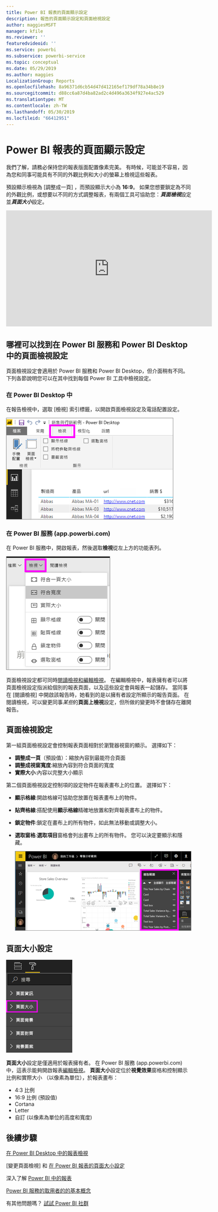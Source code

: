 ```yaml
---
title: Power BI 報表的頁面顯示設定
description: 報告的頁面顯示設定和頁面檢視設定
author: maggiesMSFT
manager: kfile
ms.reviewer: ''
featuredvideoid: ''
ms.service: powerbi
ms.subservice: powerbi-service
ms.topic: conceptual
ms.date: 05/29/2019
ms.author: maggies
LocalizationGroup: Reports
ms.openlocfilehash: 8a96371d6cb54d47d412165ef179df78a34b8e19
ms.sourcegitcommit: d88cc6a87d4ba82ad2c4d496a3634f927e4ac529
ms.translationtype: MT
ms.contentlocale: zh-TW
ms.lasthandoff: 05/30/2019
ms.locfileid: "66412951"
---
```

# <a name="page-display-settings-in-a-power-bi-report"></a>Power BI 報表的頁面顯示設定
我們了解，請務必保持您的報表版面配置像素完美。 有時候，可能並不容易，因為您和同事可能具有不同的外觀比例和大小的螢幕上檢視這些報表。 

預設顯示檢視為 [調整成一頁]  ，而預設顯示大小為 **16:9**。 如果您想要鎖定為不同的外觀比例，或想要以不同的方式調整報表，有兩個工具可協助您：***頁面檢視***設定並***頁面大小***設定。


<iframe width="560" height="315" src="https://www.youtube.com/embed/5tg-OXzxe2g" frameborder="0" allowfullscreen></iframe>


## <a name="where-to-find-page-view-settings-in-the-power-bi-service-and-power-bi-desktop"></a>哪裡可以找到在 Power BI 服務和 Power BI Desktop 中的頁面檢視設定
頁面檢視設定會適用於 Power BI 服務和 Power BI Desktop，但介面稍有不同。 下列各節說明您可以在其中找到每個 Power BI 工具中檢視設定。

### <a name="in-power-bi-desktop"></a>在 Power BI Desktop 中
在報告檢視中，選取 [檢視]  索引標籤，以開啟頁面檢視設定及電話配置設定。

  ![桌面的頁面檢視設定](media/power-bi-report-display-settings/power-bi-desktop-view-settings.png)

### <a name="in-the-power-bi-service-apppowerbicom"></a>在 Power BI 服務 (app.powerbi.com)
在 Power BI 服務中，開啟報表，然後選取**檢視**從左上方的功能表列。

![服務頁面檢視設定](media/power-bi-report-display-settings/power-bi-change-page-view.png)

頁面檢視設定都可同時[閱讀檢視和編輯檢視](consumer/end-user-reading-view.md)。 在編輯檢視中，報表擁有者可以將頁面檢視設定指派給個別的報表頁面，以及這些設定會與報表一起儲存。 當同事在 [閱讀檢視] 中開啟該報告時，她看到的是以擁有者設定所顯示的報告頁面。 在 閱讀檢視，可以變更同事*某些*的**頁面上檢視**設定，但所做的變更時不會儲存在離開報告。

## <a name="page-view-settings"></a>頁面檢視設定
第一組頁面檢視設定會控制報表頁面相對於瀏覽器視窗的顯示。 選擇如下：

* **調整成一頁**（預設值）：縮放內容到最能符合頁面
* **調整成視窗寬度**:縮放內容到符合頁面的寬度
* **實際大小**:內容以完整大小顯示

第二個頁面檢視設定控制項的設定物件在報表畫布上的位置。 選擇如下：

* **顯示格線**:開啟格線可協助您放置在報表畫布上的物件。
* **貼齊格線**:搭配使用**顯示格線**精確地放置和對齊報表畫布上的物件。 
* **鎖定物件**:鎖定在畫布上的所有物件，如此無法移動或調整大小。
* **選取窗格**:**選取項目**窗格會列出畫布上的所有物件。 您可以決定要顯示和隱藏。

    ![選取窗格](media/power-bi-report-display-settings/power-bi-selection-pane.png)



## <a name="page-size-settings"></a>頁面大小設定
![變更頁面大小設定](media/power-bi-report-display-settings/power-bi-page-size.png)

**頁面大小**設定是僅適用於報表擁有者。 在 Power BI 服務 (app.powerbi.com) 中，這表示能夠開啟報表[編輯檢視](consumer/end-user-reading-view.md)。 **頁面大小**設定位於**視覺效果**窗格和控制顯示比例和實際大小 （以像素為單位），於報表畫布：   

* 4:3 比例
* 16:9 比例 (預設值)
* Cortana
* Letter
* 自訂 (以像素為單位的高度和寬度)

## <a name="next-steps"></a>後續步驟
[在 Power BI Desktop 中的報表檢視](desktop-report-view.md)

[變更頁面檢視] 和 [在 Power BI 報表的頁面大小設定](consumer/end-user-report-view.md)

深入了解 [Power BI 中的報表](consumer/end-user-reports.md)

[Power BI 服務的取用者的的基本概念](consumer/end-user-basic-concepts.md)

有其他問題嗎？ [試試 Power BI 社群](http://community.powerbi.com/)

